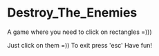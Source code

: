 # Destroy_The_Enemies
A game where you need to click on rectangles =)))

Just click on them =))
To exit press 'esc' 
Have fun!
